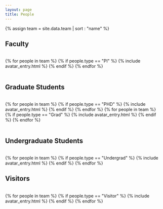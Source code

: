 ```yaml
---
layout: page 
title: People
---
```


{% assign team = site.data.team | sort : "name" %}

<div class="clearfix">

<h2>Faculty</h2>
<br>
{% for people in team %} 
    {% if people.type == "PI" %} 
        {% include avatar_entry.html %} 
    {% endif %} 
{% endfor %}
</div>

<br>

<div class="clearfix">
<h2>Graduate Students</h2>
<br>
{% for people in team %} 
    {% if people.type == "PHD" %} 
        {% include avatar_entry.html %}        
    {% endif %} 
{% endfor %}
{% for people in team %} 
    {% if people.type == "Grad" %} 
        {% include avatar_entry.html %}        
    {% endif %} 
{% endfor %}
</div>

<br>

<div class="clearfix">
<h2>Undergraduate Students</h2>
<br>
{% for people in team %}
    {% if people.type == "Undergrad" %}
        {% include avatar_entry.html %}        
    {% endif %}
{% endfor %}
</div>

<div class="clearfix">
<h2>Visitors</h2>
<br>
{% for people in team %}
    {% if people.type == "Visitor" %}
        {% include avatar_entry.html %}        
    {% endif %}
{% endfor %}
</div>
